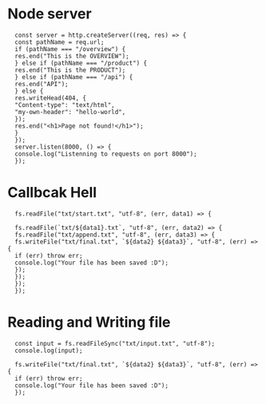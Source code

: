# Node server

      const server = http.createServer((req, res) => {
      const pathName = req.url;
      if (pathName === "/overview") {
      res.end("This is the OVERVIEW");
      } else if (pathName === "/product") {
      res.end("This is the PRODUCT");
      } else if (pathName === "/api") {
      res.end("API");
      } else {
      res.writeHead(404, {
      "Content-type": "text/html",
      "my-own-header": "hello-world",
      });
      res.end("<h1>Page not found!</h1>");
      }
      });
      server.listen(8000, () => {
      console.log("Listenning to requests on port 8000");
      });

# Callbcak Hell

      fs.readFile("txt/start.txt", "utf-8", (err, data1) => {

      fs.readFile(`txt/${data1}.txt`, "utf-8", (err, data2) => {
      fs.readFile("txt/append.txt", "utf-8", (err, data3) => {
      fs.writeFile("txt/final.txt", `${data2} ${data3}`, "utf-8", (err) => {
      if (err) throw err;
      console.log("Your file has been saved :D");
      });
      });
      });
      });

# Reading and Writing file

      const input = fs.readFileSync("txt/input.txt", "utf-8");
      console.log(input);

      fs.writeFile("txt/final.txt", `${data2} ${data3}`, "utf-8", (err) => {
      if (err) throw err;
      console.log("Your file has been saved :D");
      });
